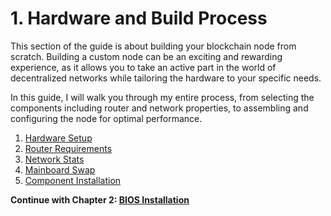 # 1. Hardware and Build Process

This section of the guide is about building your blockchain node from scratch. Building a custom node can be an exciting and rewarding experience, as it allows you to take an active part in the world of decentralized networks while tailoring the hardware to your specific needs.

In this guide, I will walk you through my entire process, from selecting the components including router and network properties, to assembling and configuring the node for optimal performance.

1. [Hardware Setup](./01-hardware-setup.md)
2. [Router Requirements](./02-router-requirement.md)
3. [Network Stats](./03-network-stats.md)
4. [Mainboard Swap](./04-mainboard-swap.md)
5. [Component Installation](./05-component-install.md)

**Continue with Chapter 2: [BIOS Installation](/2-bios-installation/)**
